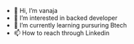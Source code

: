 - 👋 Hi, I’m vanaja
- 👀 I’m interested in backed developer
- 🌱 I’m currently learning pursuring Btech
- 📫 How to reach through Linkedin

<!---
vannu28/vannu28 is a ✨ special ✨ repository because its `README.md` (this file) appears on your GitHub profile.
You can click the Preview link to take a look at your changes.
--->
